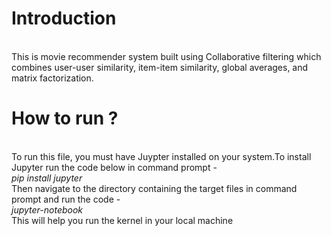 <h1>Introduction</h1><br>
This is  movie recommender system built using Collaborative filtering which combines user-user similarity, item-item similarity, global averages, and matrix factorization.
<br>
<h1>How to run ?</h1><br>
To run this file, you must have Juypter installed on your system.To install Jupyter run the code below in command prompt -<br>
<i>pip install jupyter</i><br>
Then navigate to the directory containing the target files in command prompt and run the code -<br>
<i>jupyter-notebook</i><br>
This will help you run the kernel in your local machine<br>
